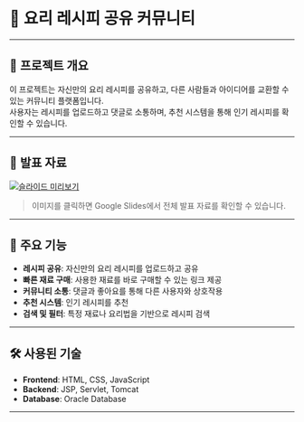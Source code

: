# 🍳 요리 레시피 공유 커뮤니티

---

## 🌟 프로젝트 개요

이 프로젝트는 자신만의 요리 레시피를 공유하고, 다른 사람들과 아이디어를 교환할 수 있는 커뮤니티 플랫폼입니다.  
사용자는 레시피를 업로드하고 댓글로 소통하며, 추천 시스템을 통해 인기 레시피를 확인할 수 있습니다.

---

## 📄 발표 자료

[![슬라이드 미리보기](https://github.com/user-attachments/assets/8ebaba37-7087-4712-8062-0d1e80743a63)](https://drive.google.com/file/d/1ADplz1-LUte5oT98-sXQIJXuTS5tTKL_/view?usp=sharing)

> 이미지를 클릭하면 Google Slides에서 전체 발표 자료를 확인할 수 있습니다.

---

## 🎯 주요 기능

- **레시피 공유**: 자신만의 요리 레시피를 업로드하고 공유
- **빠른 재료 구매**: 사용한 재료를 바로 구매할 수 있는 링크 제공
- **커뮤니티 소통**: 댓글과 좋아요를 통해 다른 사용자와 상호작용
- **추천 시스템**: 인기 레시피를 추천
- **검색 및 필터**: 특정 재료나 요리법을 기반으로 레시피 검색

---

## 🛠️ 사용된 기술

- **Frontend**: HTML, CSS, JavaScript
- **Backend**: JSP, Servlet, Tomcat
- **Database**: Oracle Database

---
